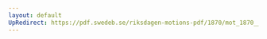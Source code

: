 ```yaml
---
layout: default
UpRedirect: https://pdf.swedeb.se/riksdagen-motions-pdf/1870/mot_1870__ak__00099/mot_1870__ak__00099_002.pdf
---
```

